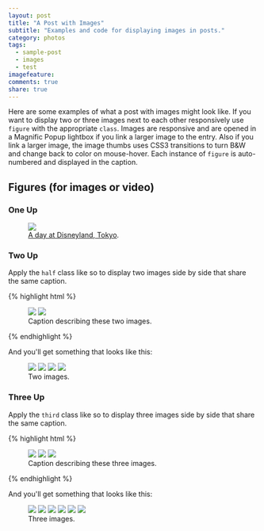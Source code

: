 ```yaml
---
layout: post
title: "A Post with Images"
subtitle: "Examples and code for displaying images in posts."
category: photos
tags:
  - sample-post
  - images
  - test
imagefeature: 
comments: true
share: true
---
```


Here are some examples of what a post with images might look like. If you want to display two or three images next to each other responsively use `figure` with the appropriate `class`. Images are responsive and are opened in a Magnific Popup lightbox if you link a larger image to the entry. Also if you link a larger image, the image thumbs uses CSS3 transitions to turn B&W and change back to color on mouse-hover. Each instance of `figure` is auto-numbered and displayed in the caption.

<!--summary-->

## Figures (for images or video)

### One Up

<figure>
	<a href="{{ site.url }}{{ site.baseurl }}/assets/images/disneyland.jpg"><img src="{{ site.url }}{{ site.baseurl }}/assets/images/disneyland.jpg"></a>
	<figcaption><a href="http://hmfaysal.github.io/" data-toggle="tooltip" title="Visit my website">A day at Disneyland, Tokyo</a>.</figcaption>
</figure>

### Two Up

Apply the `half` class like so to display two images side by side that share the same caption.

{% highlight html %}
<figure class="half">
	<img src="/images/image-filename-1.jpg">
	<img src="/images/image-filename-2.jpg">
	<figcaption>Caption describing these two images.</figcaption>
</figure>
{% endhighlight %}

And you'll get something that looks like this:

<figure class="half">
	<a href="{{ site.url }}{{ site.baseurl }}/assets/images/gallery1/photo (6).jpg"><img src="{{ site.url }}{{ site.baseurl }}/assets/images/gallery1/photo (5).jpg"></a>
	<a href="{{ site.url }}{{ site.baseurl }}/assets/images/gallery1/photo (12).jpg"><img src="{{ site.url }}{{ site.baseurl }}/assets/images/gallery1/photo (11).jpg"></a>
	<img src="{{ site.url }}{{ site.baseurl }}/assets/images/gallery1/photo (13).jpg"></a>
	<img src="{{ site.url }}{{ site.baseurl }}/assets/images/gallery1/photo (19).jpg"></a>
	<figcaption>Two images.</figcaption>
</figure>

### Three Up

Apply the `third` class like so to display three images side by side that share the same caption.

{% highlight html %}
<figure class="third">
	<a href="http://placehold.it/1200x600.jpg"><img src="http://placehold.it/600x300.jpg"></a>
	<a href="http://placehold.it/1200x600.jpg"><img src="http://placehold.it/600x300.jpg"></a>
	<a href="http://placehold.it/1200x600.jpg"><img src="http://placehold.it/600x300.jpg"></a>
	<figcaption>Caption describing these three images.</figcaption>
</figure>
{% endhighlight %}

And you'll get something that looks like this:

<figure class="third">
	<a href="{{ site.url }}{{ site.baseurl }}/assets/images/gallery1/photo (22).jpg"><img src="{{ site.url }}{{ site.baseurl }}/assets/images/gallery1/photo (21).jpg"></a>
	<a href="{{ site.url }}{{ site.baseurl }}/assets/images/gallery1/photo (24).jpg"><img src="{{ site.url }}{{ site.baseurl }}/assets/images/gallery1/photo (23).jpg"></a>
	<a href="{{ site.url }}{{ site.baseurl }}/assets/images/gallery1/photo (74).jpg"><img src="{{ site.url }}{{ site.baseurl }}/assets/images/gallery1/photo (73).jpg"></a>
	<a href="{{ site.url }}{{ site.baseurl }}/assets/images/gallery1/photo (4).jpg"><img src="{{ site.url }}{{ site.baseurl }}/assets/images/gallery1/photo (3).jpg"></a>
	<a href="{{ site.url }}{{ site.baseurl }}/assets/images/gallery1/photo (18).jpg"><img src="{{ site.url }}{{ site.baseurl }}/assets/images/gallery1/photo (17).jpg"></a>
	<a href="{{ site.url }}{{ site.baseurl }}/assets/images/gallery1/photo (10).jpg"><img src="{{ site.url }}{{ site.baseurl }}/assets/images/gallery1/photo (9).jpg"></a>
	<figcaption>Three images.</figcaption>
</figure>
